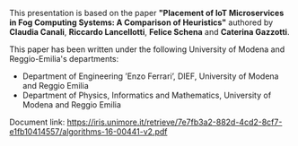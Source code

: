 This presentation is based on the paper **"Placement of IoT Microservices in Fog Computing Systems: A
Comparison of Heuristics"** authored by **Claudia Canali**, **Riccardo Lancellotti**, **Felice Schena** and **Caterina Gazzotti**.

This paper has been written under the following University of Modena and Reggio-Emilia's departments:
- Department of Engineering ’Enzo Ferrari’, DIEF, University of Modena and Reggio Emilia
- Department of Physics, Informatics and Mathematics, University of Modena and Reggio Emilia


Document link: https://iris.unimore.it/retrieve/7e7fb3a2-882d-4cd2-8cf7-e1fb10414557/algorithms-16-00441-v2.pdf
